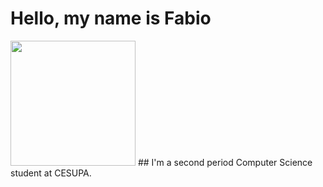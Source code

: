 <link rel="stylesheet" href="https://cdn.jsdelivr.net/gh/devicons/devicon@v2.14.0/devicon.min.css">

# Hello, my name is Fabio 
<img src="https://cdn.jsdelivr.net/gh/devicons/devicon/icons/javascript/javascript-original.svg" width="200"/>
## I'm a second period Computer Science student at CESUPA.
